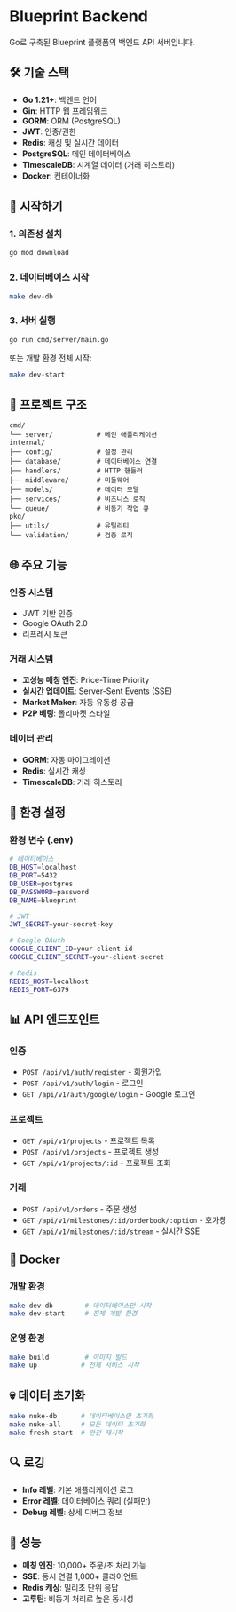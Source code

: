 # Blueprint Backend

Go로 구축된 Blueprint 플랫폼의 백엔드 API 서버입니다.

## 🛠️ 기술 스택

- **Go 1.21+**: 백엔드 언어
- **Gin**: HTTP 웹 프레임워크
- **GORM**: ORM (PostgreSQL)
- **JWT**: 인증/권한
- **Redis**: 캐싱 및 실시간 데이터
- **PostgreSQL**: 메인 데이터베이스
- **TimescaleDB**: 시계열 데이터 (거래 히스토리)
- **Docker**: 컨테이너화

## 🚀 시작하기

### 1. 의존성 설치
```bash
go mod download
```

### 2. 데이터베이스 시작
```bash
make dev-db
```

### 3. 서버 실행
```bash
go run cmd/server/main.go
```

또는 개발 환경 전체 시작:
```bash
make dev-start
```

## 📁 프로젝트 구조

```
cmd/
└── server/           # 메인 애플리케이션
internal/
├── config/           # 설정 관리
├── database/         # 데이터베이스 연결
├── handlers/         # HTTP 핸들러
├── middleware/       # 미들웨어
├── models/           # 데이터 모델
├── services/         # 비즈니스 로직
└── queue/            # 비동기 작업 큐
pkg/
├── utils/            # 유틸리티
└── validation/       # 검증 로직
```

## 🌐 주요 기능

### 인증 시스템
- JWT 기반 인증
- Google OAuth 2.0
- 리프레시 토큰

### 거래 시스템
- **고성능 매칭 엔진**: Price-Time Priority
- **실시간 업데이트**: Server-Sent Events (SSE)
- **Market Maker**: 자동 유동성 공급
- **P2P 베팅**: 폴리마켓 스타일

### 데이터 관리
- **GORM**: 자동 마이그레이션
- **Redis**: 실시간 캐싱
- **TimescaleDB**: 거래 히스토리

## 🔧 환경 설정

### 환경 변수 (.env)
```bash
# 데이터베이스
DB_HOST=localhost
DB_PORT=5432
DB_USER=postgres
DB_PASSWORD=password
DB_NAME=blueprint

# JWT
JWT_SECRET=your-secret-key

# Google OAuth
GOOGLE_CLIENT_ID=your-client-id
GOOGLE_CLIENT_SECRET=your-client-secret

# Redis
REDIS_HOST=localhost
REDIS_PORT=6379
```

## 📊 API 엔드포인트

### 인증
- `POST /api/v1/auth/register` - 회원가입
- `POST /api/v1/auth/login` - 로그인
- `GET /api/v1/auth/google/login` - Google 로그인

### 프로젝트
- `GET /api/v1/projects` - 프로젝트 목록
- `POST /api/v1/projects` - 프로젝트 생성
- `GET /api/v1/projects/:id` - 프로젝트 조회

### 거래
- `POST /api/v1/orders` - 주문 생성
- `GET /api/v1/milestones/:id/orderbook/:option` - 호가창
- `GET /api/v1/milestones/:id/stream` - 실시간 SSE

## 🐳 Docker

### 개발 환경
```bash
make dev-db        # 데이터베이스만 시작
make dev-start     # 전체 개발 환경
```

### 운영 환경
```bash
make build         # 이미지 빌드
make up           # 전체 서비스 시작
```

## 💀 데이터 초기화

```bash
make nuke-db      # 데이터베이스만 초기화
make nuke-all     # 모든 데이터 초기화
make fresh-start  # 완전 재시작
```

## 🔍 로깅

- **Info 레벨**: 기본 애플리케이션 로그
- **Error 레벨**: 데이터베이스 쿼리 (실패만)
- **Debug 레벨**: 상세 디버그 정보

## 🚀 성능

- **매칭 엔진**: 10,000+ 주문/초 처리 가능
- **SSE**: 동시 연결 1,000+ 클라이언트
- **Redis 캐싱**: 밀리초 단위 응답
- **고루틴**: 비동기 처리로 높은 동시성
